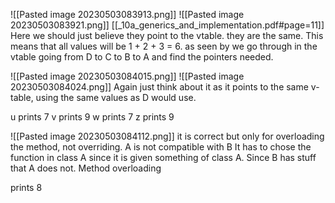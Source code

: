 ![[Pasted image 20230503083913.png]]
![[Pasted image 20230503083921.png]]
[[_10a_generics_and_implementation.pdf#page=11]] Here we should just believe they point to the vtable. 
they are the same. This means that all values will be 1 + 2 + 3 = 6. as seen by we go through in the vtable going from D to C to B to A and find the pointers needed.  

![[Pasted image 20230503084015.png]]
![[Pasted image 20230503084024.png]]
Again just think about it as it points to the same v-table, using the same values as D would use.

u prints 7
v prints 9
w prints 7
z prints 9

![[Pasted image 20230503084112.png]]
it is correct but only for overloading the method, not overriding.
A is not compatible with B
It has to chose the function in class A since it is given something of class A. Since B has stuff that A does not.
Method overloading

prints 8
